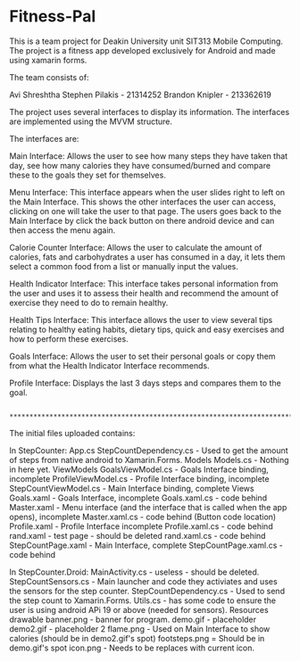 # Fitness-Pal
This is a team project for Deakin University unit SIT313 Mobile Computing. The project is a fitness app developed exclusively for Android and made using xamarin forms.

The team consists of:

Avi Shreshtha
Stephen Pilakis - 21314252
Brandon Knipler - 213362619

The project uses several interfaces to display its information. The interfaces are implemented using the MVVM structure.

The interfaces are:

Main Interface: Allows the user to see how many steps they have taken that day, see how many calories they have consumed/burned and compare these to the goals they set for themselves.

Menu Interface: This interface appears when the user slides right to left on the Main Interface. This shows the other interfaces the user can access, clicking on one will take the user to that page. The users goes back to the Main Interface by click the back button on there android device and can then access the menu again.

Calorie Counter Interface: Allows the user to calculate the amount of calories, fats and carbohydrates a user has consumed in a day, it lets them select a common food from a list or manually input the values.

Health Indicator Interface: This interface takes personal information from the user and uses it to assess their health and recommend the amount of exercise they need to do to remain healthy.

Health Tips Interface: This interface allows the user to view several tips relating to healthy eating habits, dietary tips, quick and easy exercises and how to perform these exercises.

Goals Interface: Allows the user to set their personal goals or copy them from what the Health Indicator Interface recommends.

Profile Interface: Displays the last 3 days steps and compares them to the goal.

                    ******************************************************************************
                    
The initial files uploaded contains:

In StepCounter:
App.cs
StepCountDependency.cs - Used to get the amount of steps from native android to Xamarin.Forms.
Models
  Models.cs - Nothing in here yet.
ViewModels
  GoalsViewModel.cs - Goals Interface binding, incomplete
  ProfileViewModel.cs - Profile Interface binding, incomplete
  StepCountViewModel.cs - Main Interface binding, complete
Views
  Goals.xaml - Goals Interface, incomplete
  Goals.xaml.cs - code behind
  Master.xaml - Menu interface (and the interface that is called when the app opens), incomplete
  Master.xaml.cs - code behind (Button code location)
  Profile.xaml - Profile Interface incomplete
  Profile.xaml.cs - code behind
  rand.xaml - test page - should be deleted
  rand.xaml.cs - code behind
  StepCountPage.xaml - Main Interface, complete
  StepCountPage.xaml.cs - code behind
  
In StepCounter.Droid:
MainActivity.cs - useless - should be deleted.
StepCountSensors.cs - Main launcher and code they activiates and uses the sensors for the step counter.
StepCountDependency.cs - Used to send the step count to Xamarin.Forms.
Utils.cs - has some code to ensure the user is using android APi 19 or above (needed for sensors).
Resources
  drawable
  banner.png - banner for program.
  demo.gif - placeholder
  demo2.gif - placeholder 2
  flame.png - Used on Main Interface to show calories (should be in demo2.gif's spot)
  footsteps.png = Should be in demo.gif's spot
  icon.png - Needs to be replaces with current icon.
  


